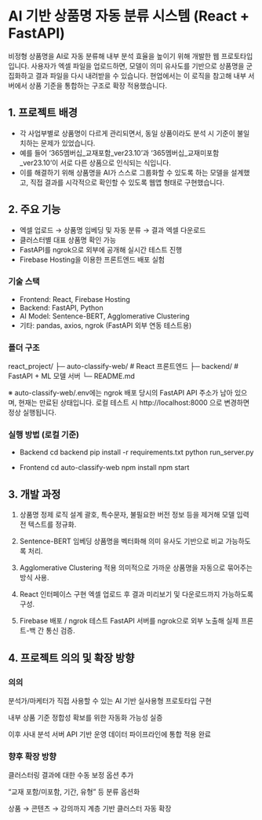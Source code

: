 # AI 기반 상품명 자동 분류 시스템 (React + FastAPI)

비정형 상품명을 AI로 자동 분류해 내부 분석 효율을 높이기 위해 개발한 웹 프로토타입입니다.
사용자가 엑셀 파일을 업로드하면, 모델이 의미 유사도를 기반으로 상품명을 군집화하고 결과 파일을 다시 내려받을 수 있습니다.
현업에서는 이 로직을 참고해 내부 서버에서 상품 기준을 통합하는 구조로 확장 적용했습니다.

## 1. 프로젝트 배경
- 각 사업부별로 상품명이 다르게 관리되면서, 동일 상품이라도 분석 시 기준이 불일치하는 문제가 있었습니다.
- 예를 들어 ‘365멤버십_교재포함_ver23.10’과 ‘365멤버십_교재미포함_ver23.10’이 서로 다른 상품으로 인식되는 식입니다.
- 이를 해결하기 위해 상품명을 AI가 스스로 그룹화할 수 있도록 하는 모델을 설계했고, 직접 결과를 시각적으로 확인할 수 있도록 웹앱 형태로 구현했습니다.



## 2. 주요 기능
- 엑셀 업로드 → 상품명 임베딩 및 자동 분류 → 결과 엑셀 다운로드
- 클러스터별 대표 상품명 확인 가능
- FastAPI를 ngrok으로 외부에 공개해 실시간 테스트 진행
- Firebase Hosting을 이용한 프론트엔드 배포 실험


### 기술 스택
- Frontend: React, Firebase Hosting
- Backend: FastAPI, Python
- AI Model: Sentence-BERT, Agglomerative Clustering
- 기타: pandas, axios, ngrok (FastAPI 외부 연동 테스트용)

### 폴더 구조
react_project/
 ├─ auto-classify-web/      # React 프론트엔드
 ├─ backend/                # FastAPI + ML 모델 서버
 └─ README.md

※ auto-classify-web/.env에는 ngrok 배포 당시의 FastAPI API 주소가 남아 있으며, 현재는 만료된 상태입니다.
로컬 테스트 시 http://localhost:8000 으로 변경하면 정상 실행됩니다.

### 실행 방법 (로컬 기준)
- Backend
cd backend
pip install -r requirements.txt
python run_server.py

- Frontend
cd auto-classify-web
npm install
npm start

## 3. 개발 과정

1. 상품명 정제 로직 설계
괄호, 특수문자, 불필요한 버전 정보 등을 제거해 모델 입력 전 텍스트를 정규화.

2. Sentence-BERT 임베딩
상품명을 벡터화해 의미 유사도 기반으로 비교 가능하도록 처리.

3. Agglomerative Clustering 적용
의미적으로 가까운 상품명을 자동으로 묶어주는 방식 사용.

4. React 인터페이스 구현
엑셀 업로드 후 결과 미리보기 및 다운로드까지 가능하도록 구성.

5. Firebase 배포 / ngrok 테스트
FastAPI 서버를 ngrok으로 외부 노출해 실제 프론트-백 간 통신 검증.

## 4. 프로젝트 의의 및 확장 방향

### 의의

분석가/마케터가 직접 사용할 수 있는 AI 기반 실사용형 프로토타입 구현

내부 상품 기준 정합성 확보를 위한 자동화 가능성 실증

이후 사내 분석 서버 API 기반 운영 데이터 파이프라인에 통합 적용 완료

### 향후 확장 방향

클러스터링 결과에 대한 수동 보정 옵션 추가

“교재 포함/미포함, 기간, 유형” 등 분류 옵션화

상품 → 콘텐츠 → 강의까지 계층 기반 클러스터 자동 확장


